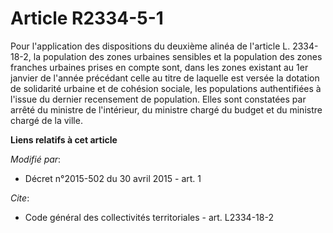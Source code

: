 # Article R2334-5-1

Pour l'application des dispositions du deuxième alinéa de l'article L. 2334-18-2, la population des zones urbaines sensibles
et la population des zones franches urbaines prises en compte sont, dans les zones existant au 1er janvier de l'année
précédant celle au titre de laquelle est versée la dotation de solidarité urbaine et de cohésion sociale, les populations
authentifiées à l'issue du dernier recensement de population. Elles sont constatées par arrêté du ministre de l'intérieur, du
ministre chargé du budget et du ministre chargé de la ville.

**Liens relatifs à cet article**

_Modifié par_:

  - Décret n°2015-502 du 30 avril 2015 - art. 1

_Cite_:

  - Code général des collectivités territoriales - art. L2334-18-2
